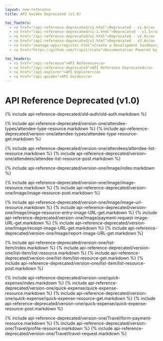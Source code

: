 ```yaml
---
layout: new-reference
title: API Guides Deprecated (v1.0)

toc_footers:
  - <a href="/api-reference-deprecated/v1.html">Deprecated - v1.0</a>
  - <a href="/api-reference-deprecated/v1-1.html">Deprecated - v1.1</a>
  - <a href="/api-reference-deprecated/v2.html">Deprecated - v2.0</a>
  - <a href="/api-reference-deprecated/v3.html">Deprecated - v3.0</a>
  - <a href="/manage-apps/register.html">Create a Development Sandbox</a>
  - <a href="https://github.com/tripit/slate">Documentation Powered by Slate</a>

toc_headers:
  - <a href="/api-reference">API Reference</a>
  - <a href="/api-reference-deprecated">API Reference Deprecated</a>
  - <a href="/api-explorer">API Explorer</a>
  - <a href="/api-guides">API Guides</a>
---
```


# API Reference Deprecated (v1.0)

{% include api-reference-deprecated/old-auth/old-auth.markdown %}

{% include api-reference-deprecated/version-one/attendee-types/attendee-type-resource.markdown %}
{% include api-reference-deprecated/version-one/attendee-types/attendee-type-resource-get.markdown %}

{% include api-reference-deprecated/version-one/attendees/attendee-list-resource.markdown %}
{% include api-reference-deprecated/version-one/attendees/attendee-list-resource-post.markdown %}

{% include api-reference-deprecated/version-one/Image/index.markdown %}

{% include api-reference-deprecated/version-one/Image/image-resource.markdown %}
{% include api-reference-deprecated/version-one/Image/image-resource-post.markdown %}

{% include api-reference-deprecated/version-one/Image/image-url-resource.markdown %}
{% include api-reference-deprecated/version-one/Image/image-resource-entry-image-URL-get.markdown %}
{% include api-reference-deprecated/version-one/Image/payment-request-image-URL-get.markdown %}
{% include api-reference-deprecated/version-one/Image/receipt-image-URL-get.markdown %}
{% include api-reference-deprecated/version-one/Image/report-image-URL-get.markdown %}

{% include api-reference-deprecated/version-one/list-item/index.markdown %}
{% include api-reference-deprecated/version-one/list-item/list-resource.markdown %}
{% include api-reference-deprecated/version-one/list-item/list-resource-get.markdown %}
{% include api-reference-deprecated/version-one/list-item/list-resource-post.markdown %}

{% include api-reference-deprecated/version-one/quick-expense/index.markdown %}
{% include api-reference-deprecated/version-one/quick-expense/quick-expense-resource.markdown %}
{% include api-reference-deprecated/version-one/quick-expense/quick-expense-resource-get.markdown %}
{% include api-reference-deprecated/version-one/quick-expense/quick-expense-resource-post.markdown %}

{% include api-reference-deprecated/version-one/Travel/form-payment-resource.markdown %}
{% include api-reference-deprecated/version-one/Travel/profile-resource.markdown %}
{% include api-reference-deprecated/version-one/Travel/travel-request.markdown %}
